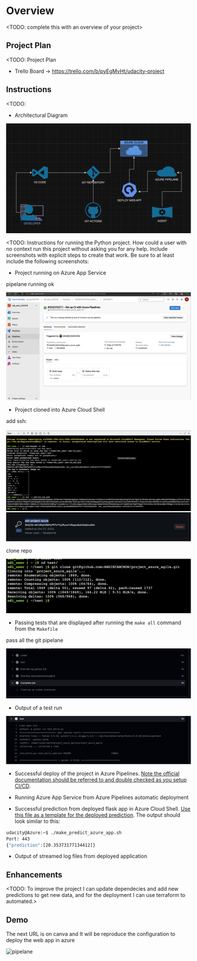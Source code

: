 # Overview

<TODO: complete this with an overview of your project>

## Project Plan
<TODO: Project Plan

* Trello Board -> https://trello.com/b/pyEgMvHt/udacity-project

## Instructions

<TODO:  
* Architectural Diagram 

![flow](./img/flowDiagram.png)

<TODO:  Instructions for running the Python project.  How could a user with no context run this project without asking you for any help.  Include screenshots with explicit steps to create that work. Be sure to at least include the following screenshots:

* Project running on Azure App Service

pipelane running ok

![pipelane](./img/full_azure_pipelane.png)

* Project cloned into Azure Cloud Shell

add ssh:

![pipelane](./img/ssh-console-gen.png)
![pipelane](./img/ssh-git.png)

clone repo

![pipelane](./img/clone_repo.png)

* Passing tests that are displayed after running the `make all` command from the `Makefile`

pass all the git pipelane

![pipelane](./img/pipelane_git.png)

* Output of a test run

![pipelane](./img/test_run.png)

* Successful deploy of the project in Azure Pipelines.  [Note the official documentation should be referred to and double checked as you setup CI/CD](https://docs.microsoft.com/en-us/azure/devops/pipelines/ecosystems/python-webapp?view=azure-devops).

* Running Azure App Service from Azure Pipelines automatic deployment

* Successful prediction from deployed flask app in Azure Cloud Shell.  [Use this file as a template for the deployed prediction](https://github.com/udacity/nd082-Azure-Cloud-DevOps-Starter-Code/blob/master/C2-AgileDevelopmentwithAzure/project/starter_files/flask-sklearn/make_predict_azure_app.sh).
The output should look similar to this:

```bash
udacity@Azure:~$ ./make_predict_azure_app.sh
Port: 443
{"prediction":[20.35373177134412]}
```

* Output of streamed log files from deployed application

> 

## Enhancements

<TODO: To improve the project I can update dependecies and add new predictions to get new data, and for the deployment I can use terraform to automated.>

## Demo 

The next URL is on canva and It will be reproduce the configuration to deploy the web app in azure

![pipelane](https://www.canva.com/design/DAFyeCdzl1c/Z5dRVPv1AgMwtTm_MzPOFQ/watch?utm_content=DAFyeCdzl1c&utm_campaign=designshare&utm_medium=link&utm_source=editor)
